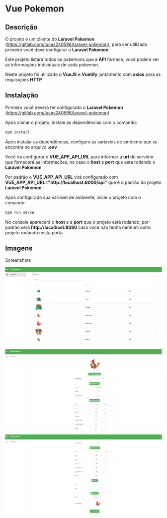 Vue Pokemon
======

Descrição
------

O projeto é um cliente do **Laravel Pokemon** (https://gitlab.com/lucas240596/laravel-pokemon), para ser utilizado primeiro você deve configurar o **Laravel Pokemon**

Este projeto listará todos os pokemons que a **API** fornece, você poderá ver as informações individuais de cada pokemon.

Neste projeto foi utilizado o **VueJS** e **Vuetify** juntamento com **axios** para as requisições **HTTP**

Instalação
------

Primeiro você deverá ter configurado o **Laravel Pokemon** (https://gitlab.com/lucas240596/laravel-pokemon)

Após clonar o projeto, instale as dependências com o comando:
```bash
npm install
```

Após instalar as dependências, configure as variaveis de ambiente que se encontra no arquivo **.env**

Você irá configurar o **VUE_APP_API_URL** para informar a **url** do servidor que fornecerá as informações, no caso o **host** e **port** que esta rodando o **Laravel Pokemon**

Por padrão o **VUE_APP_API_URL** virá configurado com **VUE_APP_API_URL="http://localhost:8000/api"** que é o padrão do projeto **Laravel Pokemon**

Após configurado sua variavel de ambiente, inicie o projeto com o comando:
```bash
npm run serve
```

No console aparecerá o **host** e a **port** que o projeto está rodando, por padrão será **http://localhost:8080** caso você não tenha nenhum outro projeto rodando nesta porta.

Imagens
------

Screenshots

![Alt text](https://raw.githubusercontent.com/LucasViniciusDev/vue-pokemon/master/screenshots/001.PNG "001")

![Alt text](https://raw.githubusercontent.com/LucasViniciusDev/vue-pokemon/master/screenshots/002.PNG "002")

![Alt text](https://raw.githubusercontent.com/LucasViniciusDev/vue-pokemon/master/screenshots/003.PNG "003")
